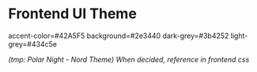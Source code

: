 # Frontend UI Theme

accent-color=#42A5F5
background=#2e3440
dark-grey=#3b4252
light-grey=#434c5e

*(tmp: Polar Night - Nord Theme) When decided, reference in frontend css*
